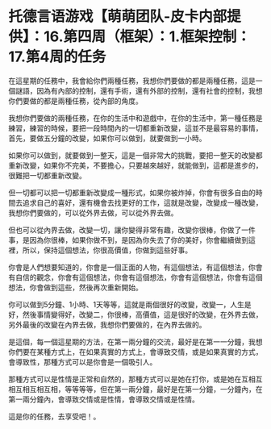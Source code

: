 # 托德言语游戏【萌萌团队-皮卡内部提供】：16.第四周（框架）：1.框架控制：17.第4周的任务

在這星期的任務中，我會給你們兩種任務，我想你們要做的都是兩種任務，這是一個謎語，因為有內部的控制，還有手術，還有外部的控制，還有社會的控制，我想你們要做的都是兩種任務，從內部的角度。

我想你們要做的兩種任務，在你的生活中和遊戲中，在你的生活中，第一種任務是練習，練習的時候，要把一段時間內的一切都重新改變，這並不是最容易的事情，首先，要做五分鐘的改變，如果你可以做到，就要做到一小時。

如果你可以做到，就要做到一整天，這是一個非常大的挑戰，要把一整天的改變都重新改變，如果你不完美，不要擔心，只要越來越好，就能做到，這都是進步的，很難把一切都重新改變。

但一切都可以把一切都重新改變成一種形式，如果你被炸掉，你會有很多自由的時間去追求自己的喜好，還有機會去找更好的工作，這就是改變，改變成一種改變，我想你們要做的，可以從外界去做，可以從外界去做。

但也可以從內界去做，改變一切，讓你變得非常有趣，改變你很棒，你做了一件事，是因為你很棒，如果你做不到，是因為你失去了你的美好，你會繼續做到這裡，所以，保持這個想法，你很高價值，你做到這些好事。

你會是人們想要知道的，你會是一個正面的人物，有這個想法，有這個想法，你會有自信的觀念，你會有這個想法，你會有這個想法，你會有這個想法，你會有這個想法，你會做到這些，然後再次重新開始。

你可以做到5分鐘、1小時、1天等等，這就是兩個很好的改變，改變一，人生是好，然後事情變得好，改變二，你很棒，高價值，這是很好的改變，在外界去做，另外最後的改變在內界去做，我想你們要做的，在內界去做的。

是這個，每一個這星期的方法，在第一兩分鐘的交流，最好是在第一一分鐘，我想你們要在某種方式上，在如果真實的方式上，會導致交情，或是如果真實的方式，會導致性，那種方式可以是你會是一個吸引人。

那種方式可以是性情是正常和自然的，那種方式可以是她在打你，或是她在互相互相互相互相互相，等等等等，但在第一兩分鐘，最好是在第一分鐘，一分鐘內，在第一兩分鐘內，會導致交情或是性情，會導致交情或是性情。

這是你的任務，去享受吧！。